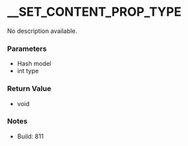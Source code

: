 # __SET_CONTENT_PROP_TYPE

No description available.

### Parameters
* Hash model
* int type

### Return Value
* void

### Notes
* Build: 811


